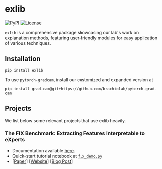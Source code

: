 # exlib
[![PyPI](https://img.shields.io/pypi/v/exlib)](https://pypi.org/project/exlib/)
[![License](https://img.shields.io/badge/license-MIT-blue.svg)](https://github.com/BrachioLab/exlib/blob/master/LICENSE)

`exlib` is a comprehensive package showcasing our lab's work on explanation methods, featuring user-friendly modules for easy application of various techniques. 

## Installation
```
pip install exlib
```

<!--
If you have exlib already installed, please check that you have the latest version:
```
python -c "import exlib; print(exlib.__version__)"
# This should print "0.1.0". If it does not, update the package by running:
pip install -U exlib
```
-->

To use `pytorch-gradcam`, install our customized and expanded version at
```
pip install grad-cam@git+https://github.com/brachiolab/pytorch-grad-cam
```

## Projects
We list below some relevant projects that use exlib heavily.

### The FIX Benchmark: Extracting Features Interpretable to eXperts
* Documentation available [here](https://github.com/BrachioLab/exlib/tree/main/fix).
* Quick-start tutorial notebook at [`fix_demo.py`](https://github.com/BrachioLab/exlib/blob/dev/fix_demo.ipynb)
* [<a href="https://arxiv.org/abs/2409.13684">Paper</a>] [<a href="https://brachiolab.github.io/fix/">Website</a>] [<a href="https://debugml.github.io/fix/">Blog Post</a>] 


